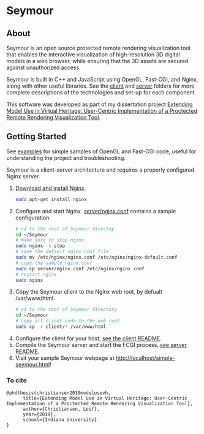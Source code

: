 # Seymour

## About

Seymour is an open source protected remote rendering visualization tool that enables the interactive visualization of high-resolution 3D digital models in a web browser, while ensuring that the 3D assets are secured against unauthorized access. 

Seymour is built in C++ and JavaScript using OpenGL, Fast-CGI, and Nginx, along with other useful libraries. See the [client](./client) and [server](./server) folders for more complete descriptions of the technologies and set-up for each component.

This software was developed as part of my dissertation project [Extending Model Use in Virtual Heritage: User-Centric Implementation of a Proctected Remote Rendering Visualization Tool](./Christiansen-2019-ModelUseVH.pdf).

## Getting Started

See [examples](./examples) for simple samples of OpenGL and Fast-CGI code, useful for understanding the project and troubleshooting.

Seymour is a client-server architecture and requires a properly configured Nginx server.
1. [Download and install Nginx](http://nginx.org/en/docs/install.html).
    ```sh
    sudo apt-get install nginx
    ```
1. Configure and start Nginx. [server/nginx.conf](./server/nginx.conf) contains a sample configuration.
    ```sh
    # cd to the root of Seymour directoy
    cd ~/Seymour
    # make sure to stop nginx
    sudo nginx -s stop
    # save the default nginx.conf file
    sudo mv /etc/nginx/nginx.conf /etc/nginx/nginx-default.conf
    # copy the sample nginx.conf
    sudo cp server/nginx.conf /etc/nginx/nginx.conf
    # restart nginx
    sudo nginx
    ```
1. Copy the Seymour client to the Nginx web root, by defualt /var/www/html.
    ```sh
    # cd to the root of Seymour directory
    cd ~/Seymour
    # copy all client code to the web root
    sudo cp -r client/* /var/www/html
    ```
1. Configure the client for your host, [see the client README](./client/README.md).
1. Compile the Seymour server and start the FCGI process, [see server README](./server/README.md#backend---compilation-and-running).
1. Visit your sample Seymour webpage at [http://localhost/simple-seymour.html](http://localhost/simple-seymour.html)!

### To cite

    @phdthesis{christiansen2019modelusevh,
          title={Extending Model Use in Virtual Heritage: User-Centric Implementation of a Proctected Remote Rendering Visualization Tool},
          author={Christiansen, Leif},
          year={2019},
          school={Indiana University}
    }
